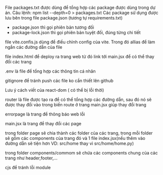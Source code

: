 File packages.txt được dùng để tổng hợp các package được dùng trong dự án. 
Câu lệnh: npm list --depth=0 > packages.txt
Các package sử dụng được lưu bên trong file package.json (tương tự requirements.txt)

- package.json thì gọi phiên bản tương đối
- package-lock.json thì gọi phiên bản tuyệt đối, đúng từng chi tiết

file vite.confis.js dùng để điều chỉnh config của vite. Trong đó allias để làm ngắn các đường dẫn của file

file index.html để deploy ra trang web từ đó link tới main.jsx để có thể thay đổi các trang

.env là file để tổng hợp các thông tin cá nhân 

gitignore để tránh push các file ko cần thiết lên github

Lưu ý cách viết của react-dom ( có thể bị lỗi thời)

router là file được tạo ra để có thể tổng hợp các đường dẫn, sau đó nó sẽ được thay đổi vào trong biến route ở trang main.jsx giúp thay đổi trang

errorpage là trang để thông báo web lỗi

main.jsx là trang để thay đổi các page

trong folder page sẽ chia thành các folder của các trang, trong mỗi folder sẽ gồm các components của trang đó và 1 file index.jsx(nếu thêm vào đường dẫn sẽ tiện hơn VD: src/home thay vì src/home/home.py)

trong folder components/commom sẽ chứa các components chung của các trang như header,footer,...

cjs để tránh lỗi module
